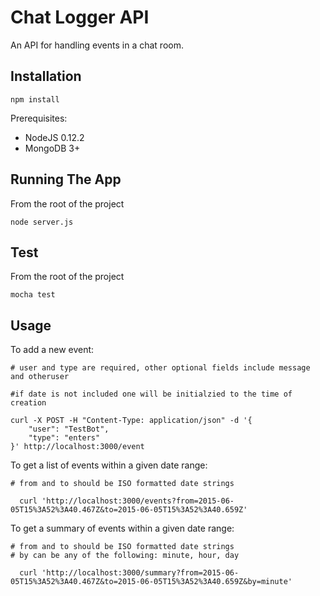 # Chat Logger API

An API for handling events in a chat room.

## Installation

 `npm install`

Prerequisites:
- NodeJS 0.12.2
- MongoDB 3+

## Running The App

From the root of the project

 `node server.js`

## Test

From the root of the project

  `mocha test`

## Usage

To add a new event:

```
# user and type are required, other optional fields include message and otheruser

#if date is not included one will be initialzied to the time of creation

curl -X POST -H "Content-Type: application/json" -d '{
    "user": "TestBot",
    "type": "enters"
}' http://localhost:3000/event

```

To get a list of events within a given date range:

```
# from and to should be ISO formatted date strings

  curl 'http://localhost:3000/events?from=2015-06-05T15%3A52%3A40.467Z&to=2015-06-05T15%3A52%3A40.659Z'

```

To get a summary of events within a given date range:

```
# from and to should be ISO formatted date strings
# by can be any of the following: minute, hour, day

  curl 'http://localhost:3000/summary?from=2015-06-05T15%3A52%3A40.467Z&to=2015-06-05T15%3A52%3A40.659Z&by=minute'

```


